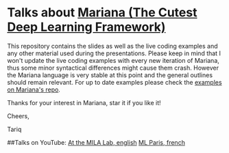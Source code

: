 # Talks about [Mariana (The Cutest Deep Learning Framework)](https://github.com/tariqdaouda/Mariana)
This repository contains the slides as well as the live coding examples and any other material used during the presentations.
Please keep in mind that I won't update the live coding examples with every new iteration of Mariana, thus some minor syntactical differences might cause them crash. However the Mariana language is very stable at this point and the general outlines should remain relevant.
For up to date examples please check the [examples on Mariana's repo](https://github.com/tariqdaouda/Mariana/tree/master/Mariana/examples).

Thanks for your interest in Mariana, star it if you like it!

Cheers,

Tariq

##Talks on YouTube:
[At the MILA Lab, english](https://youtu.be/dGS_Qny1E9E)
[ML Paris, french](https://youtu.be/TzRYF1lPP84?t=8m15s)
